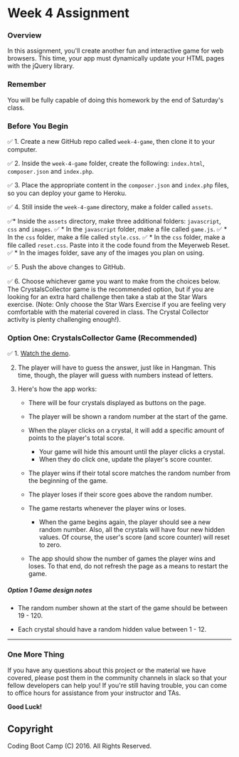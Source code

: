 # Week 4 Assignment

### Overview

In this assignment, you'll create another fun and interactive game for web browsers. This time, your app must dynamically update your HTML pages with the jQuery library.

### Remember

You will be fully capable of doing this homework by the end of Saturday's class.

### Before You Begin

✅ 1. Create a new GitHub repo called `week-4-game`, then clone it to your computer.

✅ 2. Inside the `week-4-game` folder, create the following: `index.html`, `composer.json` and `index.php`.

✅ 3. Place the appropriate content in the `composer.json` and `index.php` files, so you can deploy your game to Heroku.

✅ 4. Still inside the `week-4-game` directory, make a folder called `assets`.

   ✅* Inside the `assets` directory, make three additional folders: `javascript`, `css` and `images`.
     ✅ * In the `javascript` folder, make a file called `game.js`.
     ✅ * In the `css` folder, make a file called `style.css`.
     ✅ * In the `css` folder, make a file called `reset.css`. Paste into it the code found from the Meyerweb Reset.
     ✅ * In the images folder, save any of the images you plan on using.

✅ 5. Push the above changes to GitHub. 

✅ 6. Choose whichever game you want to make from the choices below. The CrystalsCollector game is the recommended option, but if you are looking for an extra hard challenge then take a stab at the Star Wars exercise. (Note: Only choose the Star Wars Exercise if you are feeling very comfortable with the material covered in class. The Crystal Collector activity is plenty challenging enough!).

### Option One: CrystalsCollector Game (Recommended)


✅ 1. [Watch the demo](homework_demos/crystalsCollector_demo.mp4).

2. The player will have to guess the answer, just like in Hangman. This time, though, the player will guess with numbers instead of letters. 

3. Here's how the app works:

   * There will be four crystals displayed as buttons on the page.

   * The player will be shown a random number at the start of the game.

   * When the player clicks on a crystal, it will add a specific amount of points to the player's total score. 

     * Your game will hide this amount until the player clicks a crystal.
     * When they do click one, update the player's score counter.

   * The player wins if their total score matches the random number from the beginning of the game.

   * The player loses if their score goes above the random number.

   * The game restarts whenever the player wins or loses.

     * When the game begins again, the player should see a new random number. Also, all the crystals will have four new hidden values. Of course, the user's score (and score counter) will reset to zero.

   * The app should show the number of games the player wins and loses. To that end, do not refresh the page as a means to restart the game.

##### Option 1 Game design notes

* The random number shown at the start of the game should be between 19 - 120.

* Each crystal should have a random hidden value between 1 - 12.


- - -

### One More Thing

If you have any questions about this project or the material we have covered, please post them in the community channels in slack so that your fellow developers can help you! If you're still having trouble, you can come to office hours for assistance from your instructor and TAs.

**Good Luck!**

## Copyright

Coding Boot Camp (C) 2016. All Rights Reserved.
